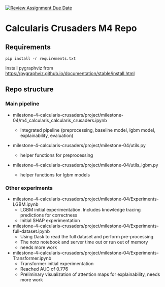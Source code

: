 [![Review Assignment Due Date](https://classroom.github.com/assets/deadline-readme-button-8d59dc4de5201274e310e4c54b9627a8934c3b88527886e3b421487c677d23eb.svg)](https://classroom.github.com/a/CNxME27U)

# Calcularis Crusaders M4 Repo

## Requirements

`pip install -r requirements.txt`

Install pygraphviz from https://pygraphviz.github.io/documentation/stable/install.html

## Repo structure

### Main pipeline

- milestone-4-calcularis-crusaders/project/milestone-04/m4_calcularis_calcularis_crusaders.ipynb
    - Integrated pipeline (preprocessing, baseline model, lgbm model, explainability, evaluation)

- milestone-4-calcularis-crusaders/project/milestone-04/utils.py
    - helper functions for preprocessing
    
- milestone-4-calcularis-crusaders/project/milestone-04/utils_lgbm.py
    - helper functions for lgbm models
    

### Other experiments

- milestone-4-calcularis-crusaders/project/milestone-04/Experiments-LGBM.ipynb
    - LGBM initial experimentation. Includes knowledge tracing predictions for correctness
    - Initial SHAP experimentation
- milestone-4-calcularis-crusaders/project/milestone-04/Experiments-full-dataset.ipynb
    - Using Dask to read the full dataset and perform pre-processing
    - The noto notebook and server time out or run out of memory
    - needs more work
- milestone-4-calcularis-crusaders/project/milestone-04/Experiments-Transformer.ipynb
    - Transformer initial experimentation
    - Reached AUC of 0.776
    - Preliminary visualization of attention maps for explainability, needs more work

